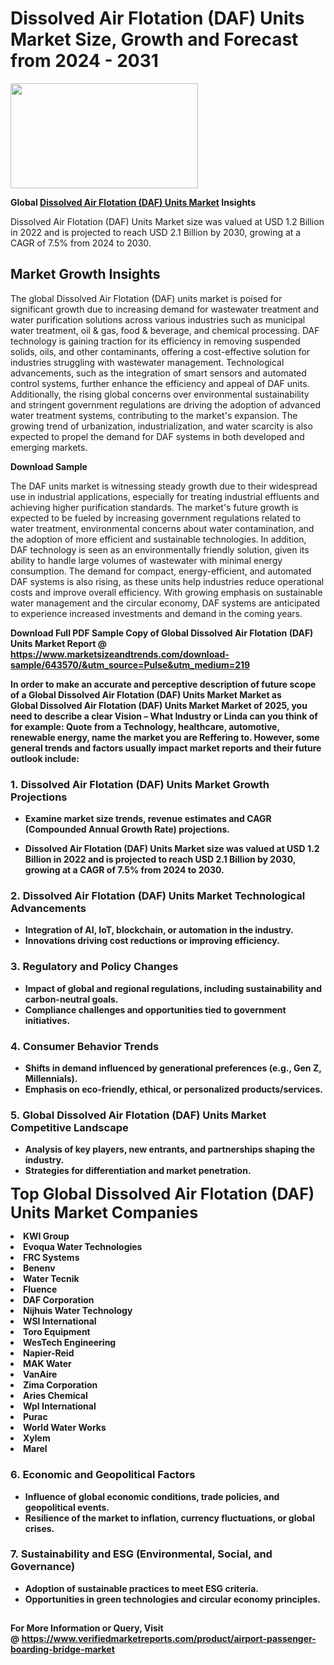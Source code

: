<H1>Dissolved Air Flotation (DAF) Units Market Size, Growth and Forecast from 2024 - 2031</H1><img class="aligncenter size-medium wp-image-584254" src="https://thirdeyenews.in/wp-content/uploads/2024/09/Global-Market-Research-300x168.jpeg" alt="" width="300" height="168" /><p><strong>Global&nbsp;<a href="https://www.marketsizeandtrends.com/download-sample/643570/&amp;utm_source=Pulse&amp;utm_medium=219">Dissolved Air Flotation (DAF) Units Market</a> Insights</strong></p><p>Dissolved Air Flotation (DAF) Units Market size was valued at USD 1.2 Billion in 2022 and is projected to reach USD 2.1 Billion by 2030, growing at a CAGR of 7.5% from 2024 to 2030.</p><p><h2>Market Growth Insights</h2> <p>The global Dissolved Air Flotation (DAF) units market is poised for significant growth due to increasing demand for wastewater treatment and water purification solutions across various industries such as municipal water treatment, oil & gas, food & beverage, and chemical processing. DAF technology is gaining traction for its efficiency in removing suspended solids, oils, and other contaminants, offering a cost-effective solution for industries struggling with wastewater management. Technological advancements, such as the integration of smart sensors and automated control systems, further enhance the efficiency and appeal of DAF units. Additionally, the rising global concerns over environmental sustainability and stringent government regulations are driving the adoption of advanced water treatment systems, contributing to the market's expansion. The growing trend of urbanization, industrialization, and water scarcity is also expected to propel the demand for DAF systems in both developed and emerging markets.</p> <p><strong>Download Sample</strong></p> <p>The DAF units market is witnessing steady growth due to their widespread use in industrial applications, especially for treating industrial effluents and achieving higher purification standards. The market's future growth is expected to be fueled by increasing government regulations related to water treatment, environmental concerns about water contamination, and the adoption of more efficient and sustainable technologies. In addition, DAF technology is seen as an environmentally friendly solution, given its ability to handle large volumes of wastewater with minimal energy consumption. The demand for compact, energy-efficient, and automated DAF systems is also rising, as these units help industries reduce operational costs and improve overall efficiency. With growing emphasis on sustainable water management and the circular economy, DAF systems are anticipated to experience increased investments and demand in the coming years. <p><strong></p><p><span class=""><strong>Download Full PDF Sample Copy of Global Dissolved Air Flotation (DAF) Units Market Report</strong> @ <a href="https://www.marketsizeandtrends.com/download-sample/643570/&amp;utm_source=Pulse&amp;utm_medium=219" target="_blank">https://www.marketsizeandtrends.com/download-sample/643570/&amp;utm_source=Pulse&amp;utm_medium=219</a></span></p><p>In order to make an accurate and perceptive description of future scope of a Global&nbsp;Dissolved Air Flotation (DAF) Units Market Market as Global&nbsp;Dissolved Air Flotation (DAF) Units Market Market of 2025, you need to describe a clear Vision &ndash; What Industry or Linda can you think of for example: Quote from a Technology, healthcare, automotive, renewable energy, name the market you are Reffering to. However, some general trends and factors usually impact market reports and their future outlook include:</p><h3>1.&nbsp;<strong>Dissolved Air Flotation (DAF) Units Market Growth Projections</strong></h3><ul><li>Examine market size trends, revenue estimates and CAGR (Compounded Annual Growth Rate) projections.</li><li><p>Dissolved Air Flotation (DAF) Units Market size was valued at USD 1.2 Billion in 2022 and is projected to reach USD 2.1 Billion by 2030, growing at a CAGR of 7.5% from 2024 to 2030.</p></li></ul><h3>2.&nbsp;<strong>Dissolved Air Flotation (DAF) Units Market Technological Advancements</strong></h3><ul><li>Integration of AI, IoT, blockchain, or automation in the industry.</li><li>Innovations driving cost reductions or improving efficiency.</li></ul><h3>3.&nbsp;<strong>Regulatory and Policy Changes</strong></h3><ul><li>Impact of global and regional regulations, including sustainability and carbon-neutral goals.</li><li>Compliance challenges and opportunities tied to government initiatives.</li></ul><h3>4.&nbsp;<strong>Consumer Behavior Trends</strong></h3><ul><li>Shifts in demand influenced by generational preferences (e.g., Gen Z, Millennials).</li><li>Emphasis on eco-friendly, ethical, or personalized products/services.</li></ul><h3>5.&nbsp;<strong>Global Dissolved Air Flotation (DAF) Units Market Competitive Landscape</strong></h3><ul><li>Analysis of key players, new entrants, and partnerships shaping the industry.</li><li>Strategies for differentiation and market penetration.</li></ul><p data-pm-slice="1 1 []"><span style="color: inherit; font-family: inherit; font-size: 25px;">Top Global Dissolved Air Flotation (DAF) Units Market Companies</span></p><div class="" data-test-id=""><p><li>KWI Group</li><li> Evoqua Water Technologies</li><li> FRC Systems</li><li> Benenv</li><li> Water Tecnik</li><li> Fluence</li><li> DAF Corporation</li><li> Nijhuis Water Technology</li><li> WSI International</li><li> Toro Equipment</li><li> WesTech Engineering</li><li> Napier-Reid</li><li> MAK Water</li><li> VanAire</li><li> Zima Corporation</li><li> Aries Chemical</li><li> Wpl International</li><li> Purac</li><li> World Water Works</li><li> Xylem</li><li> Marel</li></p></div><h3>6.&nbsp;<strong>Economic and Geopolitical Factors</strong></h3><ul><li>Influence of global economic conditions, trade policies, and geopolitical events.</li><li>Resilience of the market to inflation, currency fluctuations, or global crises.</li></ul><h3>7.&nbsp;<strong>Sustainability and ESG (Environmental, Social, and Governance)</strong></h3><ul><li>Adoption of sustainable practices to meet ESG criteria.</li><li>Opportunities in green technologies and circular economy principles.</li></ul><h2><strong style="font-size: 14px;">For More Information or Query, Visit @&nbsp;</strong><a style="background-color: #ffffff; font-size: 14px;" href="https://www.marketsizeandtrends.com/report/dissolved-air-flotation-daf-units-market/" target="_blank">https://www.verifiedmarketreports.com/product/airport-passenger-boarding-bridge-market</a></h2>
